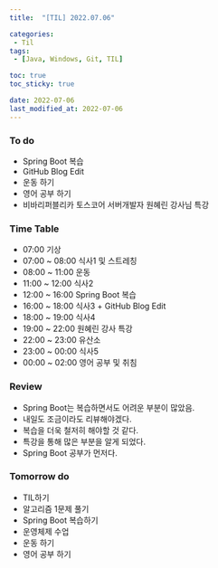 ```yaml
---
title:  "[TIL] 2022.07.06"

categories:
 - Til
tags:
 - [Java, Windows, Git, TIL]

toc: true
toc_sticky: true

date: 2022-07-06
last_modified_at: 2022-07-06
---
```



### To do 
- Spring Boot 복습
- GitHub Blog Edit
- 운동 하기
- 영어 공부 하기
- 비바리퍼블리카 토스코어 서버개발자 원혜린 강사님 특강


### Time Table
- 07:00 기상
- 07:00 ~ 08:00 식사1 및 스트레칭
- 08:00 ~ 11:00 운동
- 11:00 ~ 12:00 식사2
- 12:00 ~ 16:00 Spring Boot 복습
- 16:00 ~ 18:00 식사3 + GitHub Blog Edit
- 18:00 ~ 19:00 식사4
- 19:00 ~ 22:00 원혜린 강사 특강
- 22:00 ~ 23:00 유산소
- 23:00 ~ 00:00 식사5
- 00:00 ~ 02:00 영어 공부 및 취침


### Review
- Spring Boot는 복습하면서도 어려운 부분이 많았음.
- 내일도 조금이라도 리뷰해야겠다.
- 복습을 더욱 철저히 해야할 것 같다.
- 특강을 통해 많은 부분을 알게 되었다.
- Spring Boot 공부가 먼저다.


### Tomorrow do
- TIL하기
- 알고리즘 1문제 풀기
- Spring Boot 복습하기
- 운영체제 수업
- 운동 하기
- 영어 공부 하기